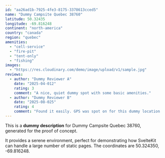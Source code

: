 ```yaml
---
id: "aa26ad1b-7925-4fe3-8175-3378613cced5"
name: "Dummy Campsite Quebec 38760"
latitude: 50.32435
longitude: -69.816248
continent: "north-america"
country: "canada"
region: "quebec"
amenities:
  - "cell-service"
  - "fire-pit"
  - "tent-only"
  - "fishing"
images:
  - "https://res.cloudinary.com/demo/image/upload/v1/sample.jpg"
reviews:
  - author: "Dummy Reviewer A"
    date: "2025-04-012"
    rating: 3
    comment: "A nice, quiet dummy spot with some basic amenities."
  - author: "Dummy Reviewer B"
    date: "2025-08-025"
    rating: 4
    comment: "Found it easily. GPS was spot on for this dummy location."
---
```


This is a **dummy description** for Dummy Campsite Quebec 38760, generated for the proof of concept.

It provides a serene environment, perfect for demonstrating how SvelteKit can handle a large number of static pages. The coordinates are 50.324350, -69.816248.
